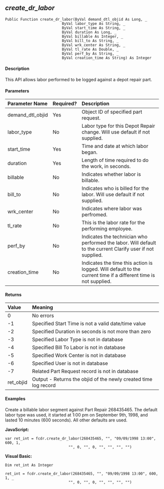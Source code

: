 _create_dr_labor_
-------------------

```
Public Function create_dr_labor(ByVal demand_dtl_objid As Long, _
                          ByVal labor_type As String, _
                          ByVal start_time As String, _
                          ByVal duration As Long, _
                          ByVal billable As Integer, _
                          ByVal bill_to As String, _
                          ByVal wrk_center As String, _
                          ByVal tl_rate As Double, _
                          ByVal perf_by As String, _
                          ByVal creation_time As String) As Integer
```

#### Description

This API allows labor performed to be logged against a depot repair part.

#### Parameters

| Parameter Name | Required? | Description |
|:--- |:--- |:--- |
| demand_dtl_objid | Yes | Object ID of specified part request. |
| labor_type | No | Labor type for this Depot Repair change. Will use default if not supplied. |
| start_time | Yes | Time and date at which labor began. |
| duration | Yes | Length of time required to do the work, in seconds. |
| billable | No | Indicates whether labor is billable. |
| bill_to | No | Indicates who is billed for the labor. Will use default if not supplied. |
| wrk_center | No | Indicates where labor was perfromed. |
| tl_rate | No | This is the labor rate for the performing employee. |
| perf_by | No | Indicates the technician who performed the labor. Will default to the current Clarify user if not supplied. |
| creation_time | No | Indicates the time this action is logged. Will default to the current time if a different time is not supplied. |

#### Returns

| Value | Meaning |
|:--- |:--- |
| 0 | No errors |
| -1 | Specified Start Time is not a valid date/time value |
| -2 | Specified Duration in seconds is not more than zero |
| -3 | Specified Labor Type is not in database |
| -4 | Specified Bill To Labor is not in database |
| -5 | Specified Work Center is not in database |
| -6 | Specified User is not in database |
| -7 | Related Part Request record is not in database |
| ret_objid | Output - Returns the objid of the newly created time log record |

#### Examples

Create a billable labor segment against Part Repair 268435465. The default labor type was used, it started at 1:00 pm on September 9th, 1998, and lasted 10 minutes (600 seconds). All other defaults are used.

**JavaScript:**
```
var ret_int = fcdr.create_dr_labor(268435465, "", "09/09/1998 13:00", 600, 1,
                             "", 0, "", 0, "", "", "", "")
```

**Visual Basic:**
```
Dim ret_int As Integer

ret_int = fcdr.create_dr_labor(268435465, "", "09/09/1998 13:00", 600, 1, _
                             "", 0, "", 0, "", "", "", "")
```